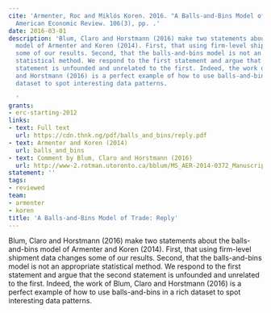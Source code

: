 ```yaml
---
cite: 'Armenter, Roc and Miklós Koren. 2016. "A Balls-and-Bins Model of Trade: Reply"
  American Economic Review. 106(3), pp. .'
date: 2016-03-01
description: 'Blum, Claro and Horstmann (2016) make two statements about the balls-and-bins
  model of Armenter and Koren (2014). First, that using firm-level shipment data changes
  some of our results. Second, that the balls-and-bins model is not an appropriate
  statistical method. We respond to the first statement and argue that the second
  statement is unfounded and unrelated to the first. Indeed, the work of Blum, Claro
  and Horstmann (2016) is a perfect example of how to use balls-and-bins in a rich
  dataset to spot interesting data patterns.

  '
grants:
- erc-starting-2012
links:
- text: Full text
  url: https://cdn.thnk.ng/pdf/balls_and_bins/reply.pdf
- text: Armenter and Koren (2014)
  url: balls_and_bins
- text: Comment by Blum, Claro and Horstmann (2016)
  url: http://www-2.rotman.utoronto.ca/bblum/MS_AER-2014-0372_Manuscript_Final_Version.pdf
statement: ''
tags:
- reviewed
team:
- armenter
- koren
title: 'A Balls-and-Bins Model of Trade: Reply'
---
```

Blum, Claro and Horstmann (2016) make two statements about the balls-and-bins model of Armenter and Koren (2014). First, that using firm-level shipment data changes some of our results. Second, that the balls-and-bins model is not an appropriate statistical method. We respond to the first statement and argue that the second statement is unfounded and unrelated to the first. Indeed, the work of Blum, Claro and Horstmann (2016) is a perfect example of how to use balls-and-bins in a rich dataset to spot interesting data patterns.

